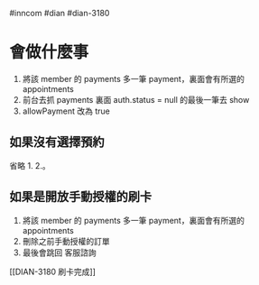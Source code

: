 #inncom #dian #dian-3180 

# 會做什麼事
1. 將該 member 的 payments 多一筆 payment，裏面會有所選的 appointments
2. 前台去抓 payments 裏面 auth.status = null 的最後一筆去 show 
3. allowPayment 改為 true

## 如果沒有選擇預約
省略 1. 2.。

## 如果是開放手動授權的刷卡
1. 將該 member 的 payments 多一筆 payment，裏面會有所選的 appointments
2. 刪除之前手動授權的訂單
3. 最後會跳回 客服諮詢 

[[DIAN-3180 刷卡完成]]
